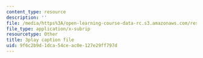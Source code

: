 ```yaml
---
content_type: resource
description: ''
file: /media/https%3A/open-learning-course-data-rc.s3.amazonaws.com/res-3-004-visualizing-materials-science-fall-2017/9f6c2b9d1dca54ceac0e127e29ff797d_vGyHgaXnAMA.vtt
file_type: application/x-subrip
resourcetype: Other
title: 3play caption file
uid: 9f6c2b9d-1dca-54ce-ac0e-127e29ff797d
---
```

